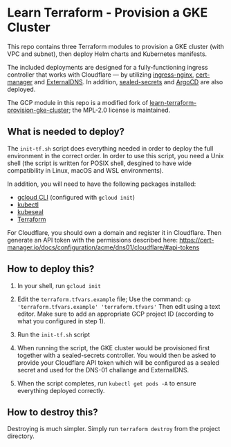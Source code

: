# Learn Terraform - Provision a GKE Cluster

This repo contains three Terraform modules to provision a GKE cluster (with VPC and subnet), then deploy Helm charts and Kubernetes manifests.

The included deployments are designed for a fully-functioning ingress controller that works with Cloudflare — by utilizing [ingress-nginx](https://github.com/kubernetes/ingress-nginx), [cert-manager](https://cert-manager.io/) and [ExternalDNS](https://github.com/kubernetes-sigs/external-dns). In addition, [sealed-secrets](https://github.com/bitnami-labs/sealed-secrets) and [ArgoCD](https://argoproj.github.io/cd/) are also deployed.

The GCP module in this repo is a modified fork of [learn-terraform-provision-gke-cluster](https://github.com/hashicorp/learn-terraform-provision-gke-cluster); the MPL-2.0 license is maintained.

## What is needed to deploy?
The `init-tf.sh` script does everything needed in order to deploy the full environment in the correct order. In order to use this script, you need a Unix shell (the script is written for POSIX shell, desgined to have wide compatibility in Linux, macOS and WSL environments).

In addition, you will need to have the following packages installed:  
* [gcloud CLI](https://cloud.google.com/sdk/docs/install) (configured with `gcloud init`)
* [kubectl](https://kubernetes.io/docs/tasks/tools/)
* [kubeseal](https://formulae.brew.sh/formula/kubeseal)
* [Terraform](https://developer.hashicorp.com/terraform/downloads)

For Cloudflare, you should own a domain and register it in Cloudflare. Then generate an API token with the permissions described here: https://cert-manager.io/docs/configuration/acme/dns01/cloudflare/#api-tokens


## How to deploy this?
1) In your shell, run `gcloud init` 

2) Edit the `terraform.tfvars.example` file;
Use the command: `cp 'terraform.tfvars.example' 'terraform.tfvars'`
Then edit using a text editor. Make sure to add an appropriate GCP project ID (according to what you configured in step 1).

3) Run the `init-tf.sh` script

4) When running the script, the GKE cluster would be provisioned first together with a sealed-secrets controller. You would then be asked to provide your Cloudflare API token which will be configured as a sealed secret and used for the DNS-01 challange and ExternalDNS.

5) When the script completes, run `kubectl get pods -A` to ensure everything deployed correctly.

## How to destroy this?
Destroying is much simpler. Simply run `terraform destroy` from the project directory.
